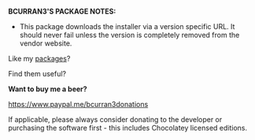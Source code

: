 **BCURRAN3'S PACKAGE NOTES:**

* This package downloads the installer via a version specific URL. It should never fail unless the version is completely removed from the vendor website.


Like my [packages](https://chocolatey.org/profiles/bcurran3)? 

Find them useful?

**Want to buy me a beer?**

https://www.paypal.me/bcurran3donations

If applicable, please always consider donating to the developer or purchasing the software first - this includes Chocolatey licensed editions.

